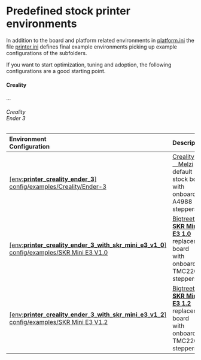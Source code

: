 # Predefined stock printer environments
In addition to the board and platform related environments in [platform.ini](../../platformio.ini) the file [printer.ini](printer.ini) defines final example environments picking up example configurations of the subfolders.

If you want to start optimization, tuning and adoption, the following configurations are a good starting point.

#### Creality
...

###### Creality<br>Ender 3

  | Environment<br />Configuration | Description |
  | :---------- | :------------ |
  | [[env:__printer_creality_ender_3__]](printer.ini#L1)<br />[config/examples/Creality/Ender-3](Creality/Ender-3) | [Creality](Creality) __[Melzi](../../Marlin/src/pins/sanguino/pins_MELZI_CREALITY.h) default stock board<br />with onboard A4988 steppers |
  | [[env:__printer_creality_ender_3_with_skr_mini_e3_v1_0__]](printer.ini#L5)<br />[config/examples/SKR Mini E3 V1.0](BigTreeTech/SKR%20Mini%20E3%201.0) | [Bigtreetech](BigTreeTech) __[SKR Mini E3 1.0](../../Marlin/src/pins/stm32/pins_BTT_SKR_MINI_E3_V1_0.h)__ replacement board<br />with onboard TMC2209 steppers |
  | [[env:__printer_creality_ender_3_with_skr_mini_e3_v1_2__]](printer.ini#L9)<br />[config/examples/SKR Mini E3 V1.2](BigTreeTech/SKR%20Mini%20E3%201.2) | [Bigtreetech](Bigtreetech) __[SKR Mini E3 1.2](../../Marlin/src/pins/stm32/pins_BTT_SKR_MINI_E3_V1_2.h)__ replacement board<br />with onboard TMC2209 steppers |
